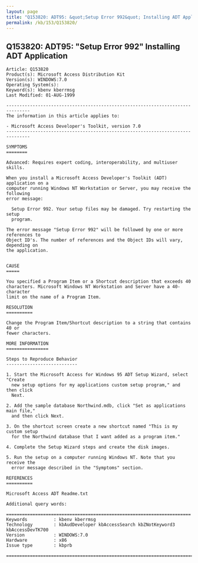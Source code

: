 ```yaml
---
layout: page
title: "Q153820: ADT95: &quot;Setup Error 992&quot; Installing ADT Application"
permalink: /kb/153/Q153820/
---
```


## Q153820: ADT95: &quot;Setup Error 992&quot; Installing ADT Application

	Article: Q153820
	Product(s): Microsoft Access Distribution Kit
	Version(s): WINDOWS:7.0
	Operating System(s): 
	Keyword(s): kbenv kberrmsg
	Last Modified: 01-AUG-1999
	
	-------------------------------------------------------------------------------
	The information in this article applies to:
	
	- Microsoft Access Developer's Toolkit, version 7.0 
	-------------------------------------------------------------------------------
	
	SYMPTOMS
	========
	
	Advanced: Requires expert coding, interoperability, and multiuser skills.
	
	When you install a Microsoft Access Developer's Toolkit (ADT) application on a
	computer running Windows NT Workstation or Server, you may receive the following
	error message:
	
	  Setup Error 992. Your setup files may be damaged. Try restarting the setup
	  program.
	
	The error message "Setup Error 992" will be followed by one or more references to
	Object ID's. The number of references and the Object IDs will vary, depending on
	the application.
	
	
	CAUSE
	=====
	
	You specified a Program Item or a Shortcut description that exceeds 40
	characters. Microsoft Windows NT Workstation and Server have a 40-character
	limit on the name of a Program Item.
	
	RESOLUTION
	==========
	
	Change the Program Item/Shortcut description to a string that contains 40 or
	fewer characters.
	
	MORE INFORMATION
	================
	
	Steps to Reproduce Behavior
	---------------------------
	
	1. Start the Microsoft Access for Windows 95 ADT Setup Wizard, select "Create
	  new setup options for my applications custom setup program," and then click
	  Next.
	
	2. Add the sample database Northwind.mdb, click "Set as applications main file,"
	  and then click Next.
	
	3. On the shortcut screen create a new shortcut named "This is my custom setup
	  for the Northwind database that I want added as a program item."
	
	4. Complete the Setup Wizard steps and create the disk images.
	
	5. Run the setup on a computer running Windows NT. Note that you receive the
	  error message described in the "Symptoms" section.
	
	REFERENCES
	==========
	
	Microsoft Access ADT Readme.txt
	
	Additional query words:
	
	======================================================================
	Keywords          : kbenv kberrmsg 
	Technology        : kbAudDeveloper kbAccessSearch kbZNotKeyword3 kbAccessDevTK700
	Version           : WINDOWS:7.0
	Hardware          : x86
	Issue type        : kbprb
	
	=============================================================================
	
